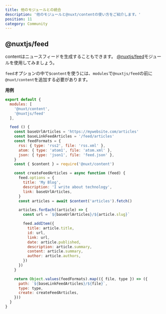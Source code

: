 ```yaml
---
title: 他のモジュールとの統合
description: '他のモジュールと@nuxt/contentの使い方をご紹介します。'
position: 11
category: Community
---
```


## @nuxtjs/feed

contentはニュースフィードを生成することもできます。
[@nuxtjs/feed](https://github.com/nuxt-community/feed-module)モジュールを使用してみましょう。

<alert type="info">

`feed`オプションの中で`$content`を使うには、`modules`で`@nuxtjs/feed`の前に`@nuxt/content`を追加する必要があります。

</alert>

**用例**

```js
export default {
  modules: [
    '@nuxt/content',
    '@nuxtjs/feed'
  ],

  feed () {
    const baseUrlArticles = 'https://mywebsite.com/articles'
    const baseLinkFeedArticles = '/feed/articles'
    const feedFormats = {
      rss: { type: 'rss2', file: 'rss.xml' },
      atom: { type: 'atom1', file: 'atom.xml' },
      json: { type: 'json1', file: 'feed.json' },
    }
    const { $content } = require('@nuxt/content')

    const createFeedArticles = async function (feed) {
      feed.options = {
        title: 'My Blog',
        description: 'I write about technology',
        link: baseUrlArticles,
      }
      const articles = await $content('articles').fetch()

      articles.forEach((article) => {
        const url = `${baseUrlArticles}/${article.slug}`

        feed.addItem({
          title: article.title,
          id: url,
          link: url,
          date: article.published,
          description: article.summary,
          content: article.summary,
          author: article.authors,
        })
      })
    }

    return Object.values(feedFormats).map(({ file, type }) => ({
      path: `${baseLinkFeedArticles}/${file}`,
      type: type,
      create: createFeedArticles,
    }))
  }
}
```
